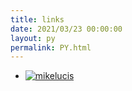```yaml
---
title: links
date: 2021/03/23 00:00:00
layout: py
permalink: PY.html
---
```


- [![mikelucis](https://avatars.githubusercontent.com/u/36951165?s=460&u=fa190d40992d011c360be6931e43ab7c027d8a1d&v=4%E2%80%98)](https://mikelucis.site// "mikelucis")